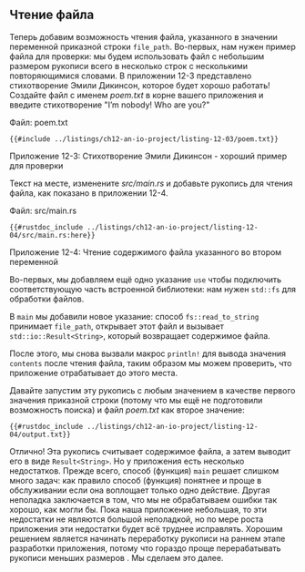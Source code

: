 ## Чтение файла

Теперь добавим возможность чтения файла, указанного в значении переменной приказной строки `file_path`. Во-первых, нам нужен пример файла для проверки: мы будем использовать файл с небольшим размером рукописи всего в несколько строк с несколькими повторяющимися словами. В приложении 12-3 представлено стихотворение Эмили Дикинсон, которое будет хорошо работать! Создайте файл с именем _poem.txt_ в корне вашего приложения и введите стихотворение "I’m nobody! Who are you?"

<span class="filename">Файл: poem.txt</span>

```text
{{#include ../listings/ch12-an-io-project/listing-12-03/poem.txt}}
```

<span class="caption">Приложение 12-3: Стихотворение Эмили Дикинсон - хороший пример для проверки</span>

Текст на месте, изменените _src/main.rs_ и добавьте рукопись для чтения файла, как показано в приложении 12-4.

<span class="filename">Файл: src/main.rs</span>

```rust,should_panic,noplayground
{{#rustdoc_include ../listings/ch12-an-io-project/listing-12-04/src/main.rs:here}}
```

<span class="caption">Приложение 12-4: Чтение содержимого файла указанного во втором переменной</span>

Во-первых, мы добавляем ещё одно указание `use` чтобы подключить соответствующую часть встроенной библиотеки: нам нужен `std::fs` для обработки файлов.

В `main` мы добавили новое указание: способ `fs::read_to_string` принимает `file_path`, открывает этот файл и вызывает `std::io::Result<String>`, который возвращает содержимое файла.

После этого, мы снова вызвали макрос `println!` для вывода значения `contents` после чтения файла, таким образом мы можем проверить, что приложение отрабатывает до этого места.

Давайте запустим эту рукопись с любым значением в качестве первого значения приказной строки (потому что мы ещё не подготовили возможность поиска) и файл _poem.txt_ как второе значение:

```console
{{#rustdoc_include ../listings/ch12-an-io-project/listing-12-04/output.txt}}
```

Отлично! Эта рукопись считывает содержимое файла, а затем выводит его в виде `Result<String>`. Но у приложения есть несколько недостатков. Прежде всего, способ (функция) `main` решает слишком много задач: как правило способ (функция) понятнее и проще в обслуживании если она воплощает только одно действие. Другая неполадка заключается в том, что мы не обрабатываем ошибки так хорошо, как могли бы. Пока наша приложение небольшая, то эти недостатки не являются большой неполадкой, но по мере роста приложения эти недостатки будет всё труднее исправлять. Хорошим решением является начинать переработку рукописи на раннем этапе разработки приложения, потому что гораздо проще перерабатывать рукописи меньших размеров . Мы сделаем это далее.

